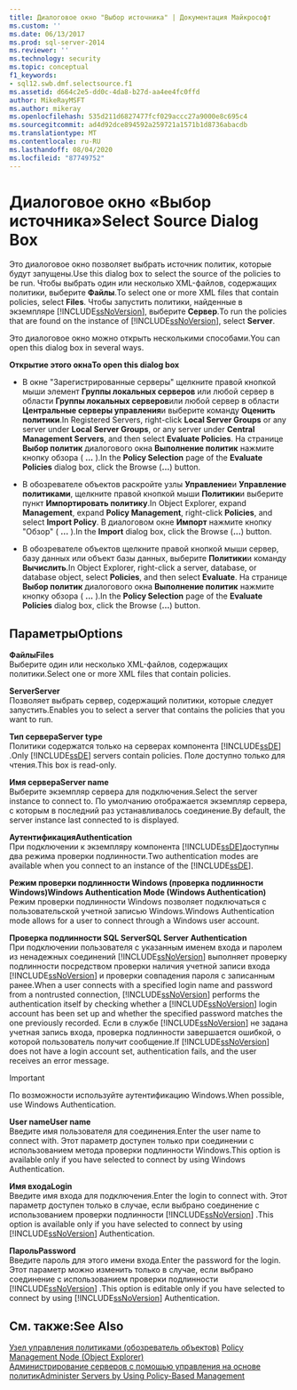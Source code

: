 ```yaml
---
title: Диалоговое окно "Выбор источника" | Документация Майкрософт
ms.custom: ''
ms.date: 06/13/2017
ms.prod: sql-server-2014
ms.reviewer: ''
ms.technology: security
ms.topic: conceptual
f1_keywords:
- sql12.swb.dmf.selectsource.f1
ms.assetid: d664c2e5-dd0c-4da8-b27d-aa4ee4fc0ffd
author: MikeRayMSFT
ms.author: mikeray
ms.openlocfilehash: 535d211d6827477fcf029accc27a9000e8c695c4
ms.sourcegitcommit: ad4d92dce894592a259721a1571b1d8736abacdb
ms.translationtype: MT
ms.contentlocale: ru-RU
ms.lasthandoff: 08/04/2020
ms.locfileid: "87749752"
---
```

# <a name="select-source-dialog-box"></a><span data-ttu-id="03817-102">Диалоговое окно «Выбор источника»</span><span class="sxs-lookup"><span data-stu-id="03817-102">Select Source Dialog Box</span></span>
  <span data-ttu-id="03817-103">Это диалоговое окно позволяет выбрать источник политик, которые будут запущены.</span><span class="sxs-lookup"><span data-stu-id="03817-103">Use this dialog box to select the source of the policies to be run.</span></span> <span data-ttu-id="03817-104">Чтобы выбрать один или несколько XML-файлов, содержащих политики, выберите **Файлы**.</span><span class="sxs-lookup"><span data-stu-id="03817-104">To select one or more XML files that contain policies, select **Files**.</span></span> <span data-ttu-id="03817-105">Чтобы запустить политики, найденные в экземпляре [!INCLUDE[ssNoVersion](../../includes/ssnoversion-md.md)], выберите **Сервер**.</span><span class="sxs-lookup"><span data-stu-id="03817-105">To run the policies that are found on the instance of [!INCLUDE[ssNoVersion](../../includes/ssnoversion-md.md)], select **Server**.</span></span>  
  
 <span data-ttu-id="03817-106">Это диалоговое окно можно открыть несколькими способами.</span><span class="sxs-lookup"><span data-stu-id="03817-106">You can open this dialog box in several ways.</span></span>  
  
 <span data-ttu-id="03817-107">**Открытие этого окна**</span><span class="sxs-lookup"><span data-stu-id="03817-107">**To open this dialog box**</span></span>  
  
-   <span data-ttu-id="03817-108">В окне "Зарегистрированные серверы" щелкните правой кнопкой мыши элемент **Группы локальных серверов** или любой сервер в области **Группы локальных серверов**или любой сервер в области **Центральные серверы управления**и выберите команду **Оценить политики**.</span><span class="sxs-lookup"><span data-stu-id="03817-108">In Registered Servers, right-click **Local Server Groups** or any server under **Local Server Groups**, or any server under **Central Management Servers**, and then select **Evaluate Policies**.</span></span> <span data-ttu-id="03817-109">На странице **Выбор политик** диалогового окна **Выполнение политик** нажмите кнопку обзора ( **...** ).</span><span class="sxs-lookup"><span data-stu-id="03817-109">In the **Policy Selection** page of the **Evaluate Policies** dialog box, click the Browse (**...**) button.</span></span>  
  
-   <span data-ttu-id="03817-110">В обозревателе объектов раскройте узлы **Управление**и **Управление политиками**, щелкните правой кнопкой мыши **Политики**и выберите пункт **Импортировать политику**.</span><span class="sxs-lookup"><span data-stu-id="03817-110">In Object Explorer, expand **Management**, expand **Policy Management**, right-click **Policies**, and select **Import Policy**.</span></span> <span data-ttu-id="03817-111">В диалоговом окне **Импорт** нажмите кнопку "Обзор" ( **...** ).</span><span class="sxs-lookup"><span data-stu-id="03817-111">In the **Import** dialog box, click the Browse (**...**) button.</span></span>  
  
-   <span data-ttu-id="03817-112">В обозревателе объектов щелкните правой кнопкой мыши сервер, базу данных или объект базы данных, выберите **Политики**и команду **Вычислить**.</span><span class="sxs-lookup"><span data-stu-id="03817-112">In Object Explorer, right-click a server, database, or database object, select **Policies**, and then select **Evaluate**.</span></span> <span data-ttu-id="03817-113">На странице **Выбор политик** диалогового окна **Выполнение политик** нажмите кнопку обзора ( **...** ).</span><span class="sxs-lookup"><span data-stu-id="03817-113">In the **Policy Selection** page of the **Evaluate Policies** dialog box, click the Browse (**...**) button.</span></span>  
  
## <a name="options"></a><span data-ttu-id="03817-114">Параметры</span><span class="sxs-lookup"><span data-stu-id="03817-114">Options</span></span>  
 <span data-ttu-id="03817-115">**Файлы**</span><span class="sxs-lookup"><span data-stu-id="03817-115">**Files**</span></span>  
 <span data-ttu-id="03817-116">Выберите один или несколько XML-файлов, содержащих политики.</span><span class="sxs-lookup"><span data-stu-id="03817-116">Select one or more XML files that contain policies.</span></span>  
  
 <span data-ttu-id="03817-117">**Server**</span><span class="sxs-lookup"><span data-stu-id="03817-117">**Server**</span></span>  
 <span data-ttu-id="03817-118">Позволяет выбрать сервер, содержащий политики, которые следует запустить.</span><span class="sxs-lookup"><span data-stu-id="03817-118">Enables you to select a server that contains the policies that you want to run.</span></span>  
  
 <span data-ttu-id="03817-119">**Тип сервера**</span><span class="sxs-lookup"><span data-stu-id="03817-119">**Server type**</span></span>  
 <span data-ttu-id="03817-120">Политики содержатся только на серверах компонента [!INCLUDE[ssDE](../../includes/ssde-md.md)] .</span><span class="sxs-lookup"><span data-stu-id="03817-120">Only [!INCLUDE[ssDE](../../includes/ssde-md.md)] servers contain policies.</span></span> <span data-ttu-id="03817-121">Поле доступно только для чтения.</span><span class="sxs-lookup"><span data-stu-id="03817-121">This box is read-only.</span></span>  
  
 <span data-ttu-id="03817-122">**Имя сервера**</span><span class="sxs-lookup"><span data-stu-id="03817-122">**Server name**</span></span>  
 <span data-ttu-id="03817-123">Выберите экземпляр сервера для подключения.</span><span class="sxs-lookup"><span data-stu-id="03817-123">Select the server instance to connect to.</span></span> <span data-ttu-id="03817-124">По умолчанию отображается экземпляр сервера, с которым в последний раз устанавливалось соединение.</span><span class="sxs-lookup"><span data-stu-id="03817-124">By default, the server instance last connected to is displayed.</span></span>  
  
 <span data-ttu-id="03817-125">**Аутентификация**</span><span class="sxs-lookup"><span data-stu-id="03817-125">**Authentication**</span></span>  
 <span data-ttu-id="03817-126">При подключении к экземпляру компонента [!INCLUDE[ssDE](../../includes/ssde-md.md)]доступны два режима проверки подлинности.</span><span class="sxs-lookup"><span data-stu-id="03817-126">Two authentication modes are available when you connect to an instance of the [!INCLUDE[ssDE](../../includes/ssde-md.md)].</span></span>  
  
 <span data-ttu-id="03817-127">**Режим проверки подлинности Windows (проверка подлинности Windows)**</span><span class="sxs-lookup"><span data-stu-id="03817-127">**Windows Authentication Mode (Windows Authentication)**</span></span>  
 <span data-ttu-id="03817-128">Режим проверки подлинности Windows позволяет подключаться с пользовательской учетной записью Windows.</span><span class="sxs-lookup"><span data-stu-id="03817-128">Windows Authentication mode allows for a user to connect through a Windows user account.</span></span>  
  
 <span data-ttu-id="03817-129">**Проверка подлинности SQL Server**</span><span class="sxs-lookup"><span data-stu-id="03817-129">**SQL Server Authentication**</span></span>  
 <span data-ttu-id="03817-130">При подключении пользователя с указанным именем входа и паролем из ненадежных соединений [!INCLUDE[ssNoVersion](../../includes/ssnoversion-md.md)] выполняет проверку подлинности посредством проверки наличия учетной записи входа [!INCLUDE[ssNoVersion](../../includes/ssnoversion-md.md)] и проверки совпадения пароля с записанным ранее.</span><span class="sxs-lookup"><span data-stu-id="03817-130">When a user connects with a specified login name and password from a nontrusted connection, [!INCLUDE[ssNoVersion](../../includes/ssnoversion-md.md)] performs the authentication itself by checking whether a [!INCLUDE[ssNoVersion](../../includes/ssnoversion-md.md)] login account has been set up and whether the specified password matches the one previously recorded.</span></span> <span data-ttu-id="03817-131">Если в службе [!INCLUDE[ssNoVersion](../../includes/ssnoversion-md.md)] не задана учетная запись входа, проверка подлинности завершается ошибкой, о которой пользователь получит сообщение.</span><span class="sxs-lookup"><span data-stu-id="03817-131">If [!INCLUDE[ssNoVersion](../../includes/ssnoversion-md.md)] does not have a login account set, authentication fails, and the user receives an error message.</span></span>  
  
> [!IMPORTANT]  
>  <span data-ttu-id="03817-132">По возможности используйте аутентификацию Windows.</span><span class="sxs-lookup"><span data-stu-id="03817-132">When possible, use Windows Authentication.</span></span>  
  
 <span data-ttu-id="03817-133">**User name**</span><span class="sxs-lookup"><span data-stu-id="03817-133">**User name**</span></span>  
 <span data-ttu-id="03817-134">Введите имя пользователя для соединения.</span><span class="sxs-lookup"><span data-stu-id="03817-134">Enter the user name to connect with.</span></span> <span data-ttu-id="03817-135">Этот параметр доступен только при соединении с использованием метода проверки подлинности Windows.</span><span class="sxs-lookup"><span data-stu-id="03817-135">This option is available only if you have selected to connect by using Windows Authentication.</span></span>  
  
 <span data-ttu-id="03817-136">**Имя входа**</span><span class="sxs-lookup"><span data-stu-id="03817-136">**Login**</span></span>  
 <span data-ttu-id="03817-137">Введите имя входа для подключения.</span><span class="sxs-lookup"><span data-stu-id="03817-137">Enter the login to connect with.</span></span> <span data-ttu-id="03817-138">Этот параметр доступен только в случае, если выбрано соединение с использованием проверки подлинности [!INCLUDE[ssNoVersion](../../includes/ssnoversion-md.md)] .</span><span class="sxs-lookup"><span data-stu-id="03817-138">This option is available only if you have selected to connect by using [!INCLUDE[ssNoVersion](../../includes/ssnoversion-md.md)] Authentication.</span></span>  
  
 <span data-ttu-id="03817-139">**Пароль**</span><span class="sxs-lookup"><span data-stu-id="03817-139">**Password**</span></span>  
 <span data-ttu-id="03817-140">Введите пароль для этого имени входа.</span><span class="sxs-lookup"><span data-stu-id="03817-140">Enter the password for the login.</span></span> <span data-ttu-id="03817-141">Этот параметр можно изменить только в случае, если выбрано соединение с использованием проверки подлинности [!INCLUDE[ssNoVersion](../../includes/ssnoversion-md.md)] .</span><span class="sxs-lookup"><span data-stu-id="03817-141">This option is editable only if you have selected to connect by using [!INCLUDE[ssNoVersion](../../includes/ssnoversion-md.md)] Authentication.</span></span>  
  
## <a name="see-also"></a><span data-ttu-id="03817-142">См. также:</span><span class="sxs-lookup"><span data-stu-id="03817-142">See Also</span></span>  
 <span data-ttu-id="03817-143">[Узел управления политиками (обозреватель объектов)](../../ssms/object/object-explorer.md) </span><span class="sxs-lookup"><span data-stu-id="03817-143">[Policy Management Node &#40;Object Explorer&#41;](../../ssms/object/object-explorer.md) </span></span>  
 [<span data-ttu-id="03817-144">Администрирование серверов с помощью управления на основе политик</span><span class="sxs-lookup"><span data-stu-id="03817-144">Administer Servers by Using Policy-Based Management</span></span>](administer-servers-by-using-policy-based-management.md)  
  
  
